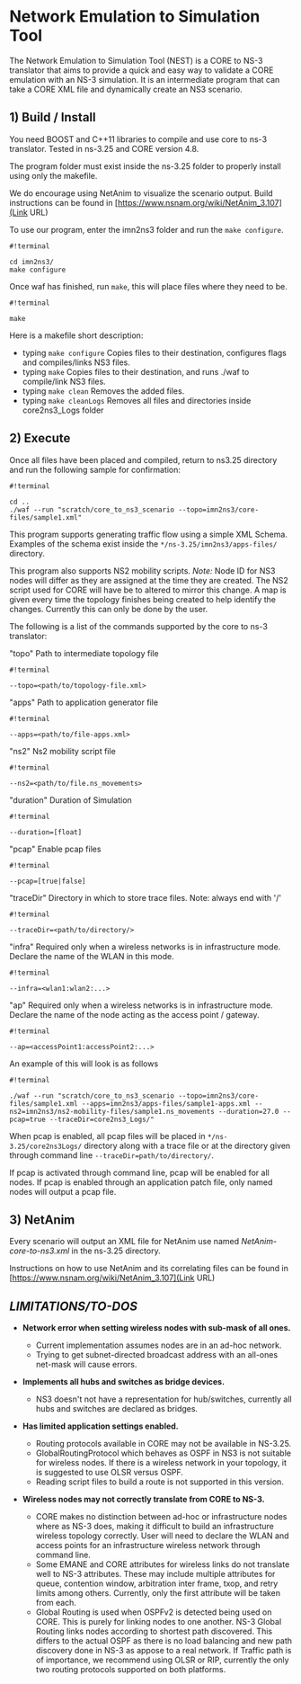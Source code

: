 # Network Emulation to Simulation Tool #
The Network Emulation to Simulation Tool (NEST) is a CORE to NS-3 translator that aims to provide a quick and easy way to validate a CORE emulation with an NS-3 simulation. 
It is an intermediate program that can take a CORE XML file and dynamically create an NS3 scenario.

## 1) Build / Install ##

You need BOOST and C++11 libraries to compile and use core to ns-3 translator.
Tested in ns-3.25 and CORE version 4.8.

The program folder must exist inside the ns-3.25 folder to properly install using only the makefile.

We do encourage using NetAnim to visualize the scenario output. Build instructions can be found in
[https://www.nsnam.org/wiki/NetAnim_3.107](Link URL)

To use our program, enter the imn2ns3 folder and run the `make configure`.

```
#!terminal

cd imn2ns3/
make configure
```


Once waf has finished, run `make`, this will place files where they need to be.
```
#!terminal

make
```

Here is a makefile short description:
 
* typing `make configure` Copies files to their destination, configures flags and compiles/links NS3 files.
* typing `make`           Copies files to their destination, and runs ./waf to compile/link NS3 files.
* typing `make clean`     Removes <some of> the added files.
* typing `make cleanLogs` Removes all files and directories inside core2ns3_Logs folder

## 2) Execute ##

Once all files have been placed and compiled, return to ns3.25 directory and run
the following sample for confirmation:

```
#!terminal

cd ..
./waf --run "scratch/core_to_ns3_scenario --topo=imn2ns3/core-files/sample1.xml"
```

This program supports generating traffic flow using a simple XML Schema.
Examples of the schema exist inside the `*/ns-3.25/imn2ns3/apps-files/` directory.

This program also supports NS2 mobility scripts.
*Note:* Node ID for NS3 nodes will differ as they are assigned at the time  they are
created. The NS2 script used for CORE will have be to altered to mirror this change.
A map is given every time the topology finishes being created to help identify the changes.
Currently this can only be done by the user.

The following is a list of the commands supported by the core to ns-3 translator:

"topo" Path to intermediate topology file

```
#!terminal

--topo=<path/to/topology-file.xml>
```

"apps" Path to application generator file

```
#!terminal

--apps=<path/to/file-apps.xml>
```

"ns2" Ns2 mobility script file

```
#!terminal

--ns2=<path/to/file.ns_movements>
```

"duration" Duration of Simulation

```
#!terminal

--duration=[float]
```

"pcap" Enable pcap files

```
#!terminal

--pcap=[true|false]
```

"traceDir" Directory in which to store trace files. Note: always end with '/'

```
#!terminal

--traceDir=<path/to/directory/>
```

"infra" Required only when a wireless networks is in infrastructure mode.
        Declare the name of the WLAN in this mode.
```
#!terminal

--infra=<wlan1:wlan2:...>
```

"ap" Required only when a wireless networks is in infrastructure mode.
     Declare the name of the node acting as the access point / gateway.
```
#!terminal

--ap=<accessPoint1:accessPoint2:...>
```


An example of this will look is as follows
```
#!terminal

./waf --run "scratch/core_to_ns3_scenario --topo=imn2ns3/core-files/sample1.xml --apps=imn2ns3/apps-files/sample1-apps.xml --ns2=imn2ns3/ns2-mobility-files/sample1.ns_movements --duration=27.0 --pcap=true --traceDir=core2ns3_Logs/"
```

When pcap is enabled, all pcap files will be placed in `*/ns-3.25/core2ns3Logs/` directory along with a trace file 
or at the directory given through command line `--traceDir=path/to/directory/`.

If pcap is activated through command line, pcap will be enabled for all nodes.
If pcap is enabled through an application patch file, only named nodes will output a pcap file.

## 3) NetAnim ##

Every scenario will output an XML file for NetAnim use named *NetAnim-core-to-ns3.xml* in the ns-3.25 directory.

Instructions on how to use NetAnim and its correlating files can be found in 
[https://www.nsnam.org/wiki/NetAnim_3.107](Link URL)

## ***LIMITATIONS/TO-DOS*** ##

* **Network error when setting wireless nodes with sub-mask of all ones.**
    - Current implementation assumes nodes are in an ad-hoc network.
    - Trying to get subnet-directed broadcast address with an all-ones net-mask will
      cause errors.

* **Implements all hubs and switches as bridge devices.**
    - NS3 doesn't not have a representation for hub/switches, currently
      all hubs and switches are declared as bridges.

* **Has limited application settings enabled.**
    - Routing protocols available in CORE may not be available in NS-3.25.
    - GlobalRoutingProtocol which behaves as OSPF in NS3 is not suitable for wireless
      nodes. If there is a wireless network in your topology, it is suggested to use OLSR
      versus OSPF.
    - Reading script files to build a route is not supported in this version.

* **Wireless nodes may not correctly translate from CORE to NS-3.**
    - CORE makes no distinction between ad-hoc or infrastructure nodes where as
      NS-3 does, making it difficult to build an infrastructure wireless topology correctly.
      User will need to declare the WLAN and access points for an infrastructure wireless 
      network through command line.
    - Some EMANE and CORE attributes for wireless links do not translate well to NS-3
      attributes. These may include multiple attributes for queue, contention window,
      arbitration inter frame, txop, and retry limits among others. Currently, only the 
      first attribute will be taken from each.
    - Global Routing is used when OSPFv2 is detected being used on CORE. This is purely for
      linking nodes to one another. NS-3 Global Routing links nodes according to shortest path
      discovered. This differs to the actual OSPF as there is no load balancing and new path
      discovery done in NS-3 as appose to a real network. If Traffic path is of importance,
      we recommend using OLSR or RIP, currently the only two routing protocols supported on
      both platforms.
